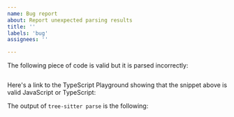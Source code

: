```yaml
---
name: Bug report
about: Report unexpected parsing results
title: ''
labels: 'bug'
assignees: ''

---
```


The following piece of code is valid but it is parsed incorrectly:

```javascript

```

Here's a link to the TypeScript Playground showing that the snippet above is valid JavaScript or TypeScript:
<!-- Please check your code at https://www.typescriptlang.org/play
     and paste the URL below. -->

<!-- Please run `tree-sitter parse YOUR_FILE` and show us the output. -->
The output of `tree-sitter parse` is the following:

```

```

<!-- If there is no `ERROR` or `MISSING` node in the output above,
     explain what you were expecting: -->

<!-- Name of the broken/missing feature, link to official
     documentation, and any other relevant info is appreciated: -->

